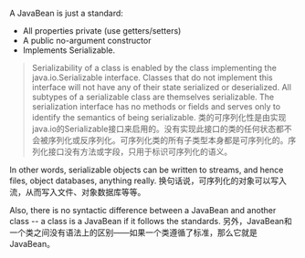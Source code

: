 A JavaBean is just a standard:

- All properties private (use getters/setters)
- A public no-argument constructor
- Implements Serializable.

> Serializability of a class is enabled by the class implementing the java.io.Serializable interface. Classes that do not implement this interface will not have any of their state serialized or deserialized. All subtypes of a serializable class are themselves serializable. The serialization interface has no methods or fields and serves only to identify the semantics of being serializable.
> 类的可序列化性是由实现java.io的Serializable接口来启用的。没有实现此接口的类的任何状态都不会被序列化或反序列化。可序列化类的所有子类型本身都是可序列化的。序列化接口没有方法或字段，只用于标识可序列化的语义。

In other words, serializable objects can be written to streams, and hence files, object databases, anything really.
换句话说，可序列化的对象可以写入流，从而写入文件、对象数据库等等。

Also, there is no syntactic difference between a JavaBean and another class -- a class is a JavaBean if it follows the standards.
另外，JavaBean和一个类之间没有语法上的区别——如果一个类遵循了标准，那么它就是JavaBean。

